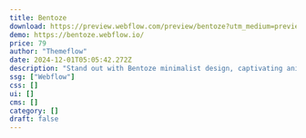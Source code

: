 ```yaml
---
title: Bentoze
download: https://preview.webflow.com/preview/bentoze?utm_medium=preview_link&utm_source=designer&utm_content=bentoze&preview=c8ce7ca57659d2e3caf22812b8854943&locale=en&workflow=preview
demo: https://bentoze.webflow.io/
price: 79
author: "Themeflow"
date: 2024-12-01T05:05:42.272Z
description: "Stand out with Bentoze minimalist design, captivating animations, and powerful CMS collections. Perfect for creators looking to elevate their brand, this template ensures your online presence shines with style and impact."
ssg: ["Webflow"]
css: []
ui: []
cms: []
category: []
draft: false
---
```

